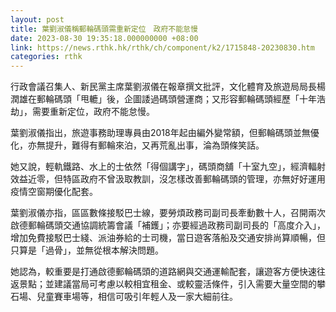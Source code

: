 ```yaml
---
layout: post
title: 葉劉淑儀稱郵輪碼頭需重新定位　政府不能怠慢
date: 2023-08-30 19:35:18.000000000 +08:00
link: https://news.rthk.hk/rthk/ch/component/k2/1715848-20230830.htm
categories: rthk
---
```


行政會議召集人、新民黨主席葉劉淑儀在報章撰文批評，文化體育及旅遊局局長楊潤雄在郵輪碼頭「甩轆」後，企圖諉過碼頭營運商；又形容郵輪碼頭經歷「十年浩劫」，需要重新定位，政府不能怠慢。

葉劉淑儀指出，旅遊事務助理專員由2018年起由編外變常額，但郵輪碼頭並無優化，亦無提升，難得有郵輪來泊，又再荒亂出事，淪為頭條笑話。

她又說，輕軌鐵路、水上的士依然「得個講字」，碼頭商舖「十室九空」，經濟輻射效益近零，但特區政府不曾汲取教訓，沒怎樣改善郵輪碼頭的管理，亦無好好運用疫情空窗期優化配套。

葉劉淑儀亦指，區區數條接駁巴士線，要勞煩政務司副司長牽動數十人，召開兩次啟德郵輪碼頭交通協調統籌會議「補鑊」；亦要經過政務司副司長的「高度介入」，增加免費接駁巴士綫、派油券給的士司機，當日遊客落船及交通安排尚算順暢，但只算是「過骨」，並無從根本解決問題。

她認為，較重要是打通啟德郵輪碼頭的道路網與交通運輸配套，讓遊客方便快速往返景點；並建議當局可考慮以較相宜租金、或較靈活條件，引入需要大量空間的攀石場、兒童賽車場等，相信可吸引年輕人及一家大細前往。
